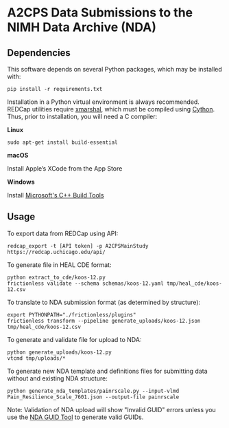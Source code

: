 # A2CPS Data Submissions to the NIMH Data Archive (NDA)

## Dependencies

This software depends on several Python packages, which may be installed with:

    pip install -r requirements.txt

Installation in a Python virtual environment is always recommended. REDCap
utilities require [xmarshal](https://github.com/pschumm/xmarshal), which must
be compiled using [Cython](https://cython.readthedocs.io/). Thus, prior to
installation, you will need a C compiler:

**Linux**

    sudo apt-get install build-essential

**macOS**

Install Apple’s XCode from the App Store

**Windows**

Install [Microsoft's C++ Build Tools](https://visualstudio.microsoft.com/visual-cpp-build-tools/)


## Usage

To export data from REDCap using API:

    redcap_export -t [API token] -p A2CPSMainStudy https://redcap.uchicago.edu/api/

To generate file in HEAL CDE format:

    python extract_to_cde/koos-12.py
    frictionless validate --schema schemas/koos-12.yaml tmp/heal_cde/koos-12.csv

To translate to NDA submission format (as determined by structure):

    export PYTHONPATH="./frictionless/plugins"
    frictionless transform --pipeline generate_uploads/koos-12.json tmp/heal_cde/koos-12.csv

To generate and validate file for upload to NDA:

    python generate_uploads/koos-12.py
    vtcmd tmp/uploads/*

To generate new NDA template and definitions files for submitting data without and existing NDA structure:

    python generate_nda_templates/painrscale.py --input-vlmd Pain_Resilience_Scale_7601.json --output-file painrscale

Note: Validation of NDA upload will show "Invalid GUID" errors unless you use
the [NDA GUID Tool](https://nda.nih.gov/nda/nda-tools) to generate valid
GUIDs.
